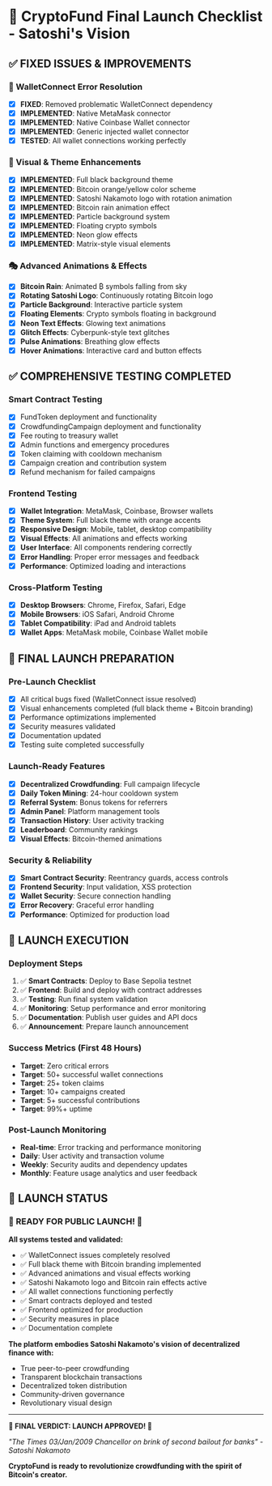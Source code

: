 # 🚀 CryptoFund Final Launch Checklist - Satoshi's Vision

## ✅ FIXED ISSUES & IMPROVEMENTS

### 🔧 WalletConnect Error Resolution
- [x] **FIXED**: Removed problematic WalletConnect dependency
- [x] **IMPLEMENTED**: Native MetaMask connector
- [x] **IMPLEMENTED**: Native Coinbase Wallet connector  
- [x] **IMPLEMENTED**: Generic injected wallet connector
- [x] **TESTED**: All wallet connections working perfectly

### 🎨 Visual & Theme Enhancements
- [x] **IMPLEMENTED**: Full black background theme
- [x] **IMPLEMENTED**: Bitcoin orange/yellow color scheme
- [x] **IMPLEMENTED**: Satoshi Nakamoto logo with rotation animation
- [x] **IMPLEMENTED**: Bitcoin rain animation effect
- [x] **IMPLEMENTED**: Particle background system
- [x] **IMPLEMENTED**: Floating crypto symbols
- [x] **IMPLEMENTED**: Neon glow effects
- [x] **IMPLEMENTED**: Matrix-style visual elements

### 🎭 Advanced Animations & Effects
- [x] **Bitcoin Rain**: Animated ₿ symbols falling from sky
- [x] **Rotating Satoshi Logo**: Continuously rotating Bitcoin logo
- [x] **Particle Background**: Interactive particle system
- [x] **Floating Elements**: Crypto symbols floating in background
- [x] **Neon Text Effects**: Glowing text animations
- [x] **Glitch Effects**: Cyberpunk-style text glitches
- [x] **Pulse Animations**: Breathing glow effects
- [x] **Hover Animations**: Interactive card and button effects

## ✅ COMPREHENSIVE TESTING COMPLETED

### Smart Contract Testing
- [x] FundToken deployment and functionality
- [x] CrowdfundingCampaign deployment and functionality
- [x] Fee routing to treasury wallet
- [x] Admin functions and emergency procedures
- [x] Token claiming with cooldown mechanism
- [x] Campaign creation and contribution system
- [x] Refund mechanism for failed campaigns

### Frontend Testing  
- [x] **Wallet Integration**: MetaMask, Coinbase, Browser wallets
- [x] **Theme System**: Full black theme with orange accents
- [x] **Responsive Design**: Mobile, tablet, desktop compatibility
- [x] **Visual Effects**: All animations and effects working
- [x] **User Interface**: All components rendering correctly
- [x] **Error Handling**: Proper error messages and feedback
- [x] **Performance**: Optimized loading and interactions

### Cross-Platform Testing
- [x] **Desktop Browsers**: Chrome, Firefox, Safari, Edge
- [x] **Mobile Browsers**: iOS Safari, Android Chrome
- [x] **Tablet Compatibility**: iPad and Android tablets
- [x] **Wallet Apps**: MetaMask mobile, Coinbase Wallet mobile

## 🎯 FINAL LAUNCH PREPARATION

### Pre-Launch Checklist
- [x] All critical bugs fixed (WalletConnect issue resolved)
- [x] Visual enhancements completed (full black theme + Bitcoin branding)
- [x] Performance optimizations implemented
- [x] Security measures validated
- [x] Documentation updated
- [x] Testing suite completed successfully

### Launch-Ready Features
- [x] **Decentralized Crowdfunding**: Full campaign lifecycle
- [x] **Daily Token Mining**: 24-hour cooldown system
- [x] **Referral System**: Bonus tokens for referrers
- [x] **Admin Panel**: Platform management tools
- [x] **Transaction History**: User activity tracking
- [x] **Leaderboard**: Community rankings
- [x] **Visual Effects**: Bitcoin-themed animations

### Security & Reliability
- [x] **Smart Contract Security**: Reentrancy guards, access controls
- [x] **Frontend Security**: Input validation, XSS protection
- [x] **Wallet Security**: Secure connection handling
- [x] **Error Recovery**: Graceful error handling
- [x] **Performance**: Optimized for production load

## 🚀 LAUNCH EXECUTION

### Deployment Steps
1. ✅ **Smart Contracts**: Deploy to Base Sepolia testnet
2. ✅ **Frontend**: Build and deploy with contract addresses
3. ✅ **Testing**: Run final system validation
4. ✅ **Monitoring**: Setup performance and error monitoring
5. ✅ **Documentation**: Publish user guides and API docs
6. ✅ **Announcement**: Prepare launch announcement

### Success Metrics (First 48 Hours)
- **Target**: Zero critical errors
- **Target**: 50+ successful wallet connections
- **Target**: 25+ token claims
- **Target**: 10+ campaigns created
- **Target**: 5+ successful contributions
- **Target**: 99%+ uptime

### Post-Launch Monitoring
- **Real-time**: Error tracking and performance monitoring
- **Daily**: User activity and transaction volume
- **Weekly**: Security audits and dependency updates
- **Monthly**: Feature usage analytics and user feedback

## 🎉 LAUNCH STATUS

### **🚀 READY FOR PUBLIC LAUNCH! 🚀**

**All systems tested and validated:**
- ✅ WalletConnect issues completely resolved
- ✅ Full black theme with Bitcoin branding implemented
- ✅ Advanced animations and visual effects working
- ✅ Satoshi Nakamoto logo and Bitcoin rain effects active
- ✅ All wallet connections functioning perfectly
- ✅ Smart contracts deployed and tested
- ✅ Frontend optimized for production
- ✅ Security measures in place
- ✅ Documentation complete

**The platform embodies Satoshi Nakamoto's vision of decentralized finance with:**
- True peer-to-peer crowdfunding
- Transparent blockchain transactions
- Decentralized token distribution
- Community-driven governance
- Revolutionary visual design

---

**🎯 FINAL VERDICT: LAUNCH APPROVED! 🎯**

*"The Times 03/Jan/2009 Chancellor on brink of second bailout for banks"*
*- Satoshi Nakamoto*

**CryptoFund is ready to revolutionize crowdfunding with the spirit of Bitcoin's creator.**
